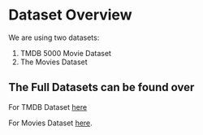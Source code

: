 # Dataset Overview

We are using two datasets:

1. TMDB 5000 Movie Dataset
2. The Movies Dataset

## The Full Datasets can be found over

For TMDB Dataset
[here](https://www.kaggle.com/datasets/tmdb/tmdb-movie-metadata)

For Movies Dataset
[here](https://grouplens.org/datasets/movielens/latest/).
